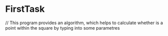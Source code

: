 # FirstTask

// This program provides an algorithm, which helps to calculate whether is a point within the square by typing into some parametres
